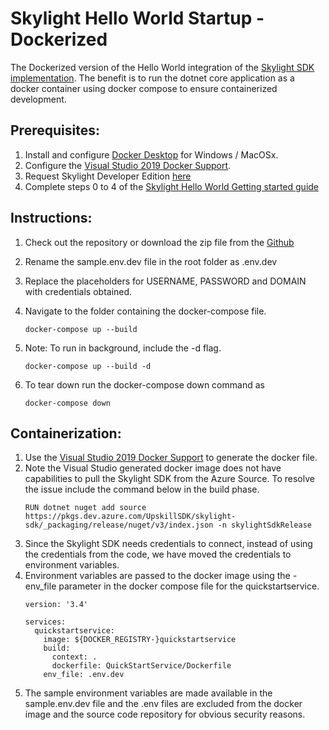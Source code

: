 ﻿# Skylight Hello World Startup - Dockerized

The Dockerized version of the Hello World integration of the [Skylight SDK implementation](https://docs.upskill.io/development/getting-started/part-5-reading-and-writing-from-external-systems). The benefit is to run the dotnet core application as a docker container using docker compose to ensure containerized development. 

## Prerequisites:
1. Install and configure [Docker Desktop](https://www.docker.com/products/docker-desktop) for Windows / MacOSx. 
1. Configure the [Visual Studio 2019 Docker Support](https://docs.microsoft.com/en-us/dotnet/architecture/containerized-lifecycle/design-develop-containerized-apps/visual-studio-tools-for-docker). 
1. Request Skylight Developer Edition [here](https://upskill.io/landing/dev-edition-signup/)
1. Complete steps 0 to 4 of the [Skylight Hello World Getting started guide](https://docs.upskill.io/development/getting-started)

## Instructions:
1. Check out the repository or download the zip file from the [Github](https://github.com/patvin80/AmoghQuickStartService)
1. Rename the sample.env.dev file in the root folder as .env.dev
1. Replace the placeholders for USERNAME, PASSWORD and DOMAIN with credentials obtained.
1. Navigate to the folder containing the docker-compose file.
    ```
    docker-compose up --build
    ```

2. Note: To run in background, include the -d flag.
    ```
    docker-compose up --build -d
    ```

3. To tear down run the docker-compose down command as 
    ```
    docker-compose down
    ```

## Containerization:
1. Use the [Visual Studio 2019 Docker Support](https://docs.microsoft.com/en-us/dotnet/architecture/containerized-lifecycle/design-develop-containerized-apps/visual-studio-tools-for-docker) to generate the docker file. 
1. Note the Visual Studio generated docker image does not have capabilities to pull the Skylight SDK from the Azure Source. To resolve the issue include the command below in the build phase.
    ```
    RUN dotnet nuget add source https://pkgs.dev.azure.com/UpskillSDK/skylight-sdk/_packaging/release/nuget/v3/index.json -n skylightSdkRelease
    ```
1. Since the Skylight SDK needs credentials to connect, instead of using the credentials from the code, we have moved the credentials to environment variables.
1. Environment variables are passed to the docker image using the -env_file parameter in the docker compose file for the quickstartservice.
    ```
    version: '3.4'

    services:
      quickstartservice:
        image: ${DOCKER_REGISTRY-}quickstartservice
        build:
          context: .
          dockerfile: QuickStartService/Dockerfile
        env_file: .env.dev
    ```
1. The sample environment variables are made available in the sample.env.dev file and the .env files are excluded from the docker image and the source code repository for obvious security reasons.
